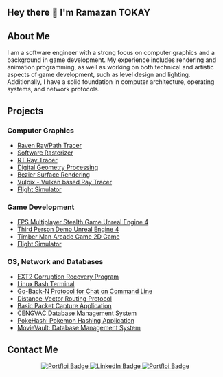 ## Hey there 👋 I'm Ramazan TOKAY

## About Me

I am a software engineer with a strong focus on computer graphics and a background in game development. My experience includes rendering and animation programming, as well as working on both technical and artistic aspects of game development, such as level design and lighting. Additionally, I have a solid foundation in computer architecture, operating systems, and network protocols.
## Projects

### Computer Graphics

- [Raven Ray/Path Tracer](https://github.com/ramazantokay/Raven-RT)
- [Software Rasterizer](https://github.com/ramazantokay/SoftwareRasterizer)
- [RT Ray Tracer](https://github.com/ramazantokay/RT_RayTracer)
- [Digital Geometry Processing](https://github.com/ramazantokay/Digital-Geometry-Processing)
- [Bezier Surface Rendering](https://github.com/ramazantokay/Bezier-Surface-Rendering)
- [Vulpix - Vulkan based Ray Tracer](https://github.com/ramazantokay/Vulpix)
- [Flight Simulator](https://github.com/ramazantokay/Flight-Simulator)

### Game Development
- [FPS Multiplayer Stealth Game Unreal Engine 4](https://github.com/ramazantokay/FPSDemo)
- [Third Person Demo Unreal Engine 4](https://github.com/ramazantokay/TPSDemo)
- [Timber Man Arcade Game 2D Game](https://github.com/ramazantokay/Timber-2D-Game)
- [Flight Simulator](https://github.com/ramazantokay/Flight-Simulator)


### OS, Network and Databases
- [EXT2 Corruption Recovery Program](https://github.com/ramazantokay/EXT2-Corruption-Recovery-Program)
- [Linux Bash Terminal](https://github.com/ramazantokay/Linux-Bash-Terminal)
- [Go-Back-N Protocol for Chat on Command Line](https://github.com/ramazantokay/Go-Back-N-Chat)
- [Distance-Vector Routing Protocol](https://github.com/ramazantokay/Distance-Vector-Routing-Protocol)
- [Basic Packet Capture Application](https://github.com/ramazantokay/BasicPacketCapture)
- [CENGVAC Database Management System](https://github.com/ramazantokay/CENGVAC-Database-Management-System) 
- [PokeHash: Pokemon Hashing Application](https://github.com/ramazantokay/PokeHash)
- [MovieVault: Database Management System](https://github.com/ramazantokay/MovieVault)


## Contact Me

<div align="center">

<div id="badges">
 
<a href="http://portfolio.ramazantokay.com/">
        <img src="https://img.shields.io/badge/My Portfolio Site-F47521?style=for-the-badge&logoColor=white" alt="Portfloi Badge" />
</a>
 <a href="https://www.linkedin.com/in/ramazantokay">
     <img src="https://img.shields.io/badge/LinkedIn-0077B5?style=for-the-badge&logo=linkedin&logoColor=white" alt="LinkedIn Badge"/>
 </a> 
<a href="mailto:rmzntokay@gmail.com">
        <img src="https://img.shields.io/badge/Gmail-D14836?style=for-the-badge&logo=gmail&logoColor=white" alt="Portfloi Badge" />
</a>

</div>

</div>

